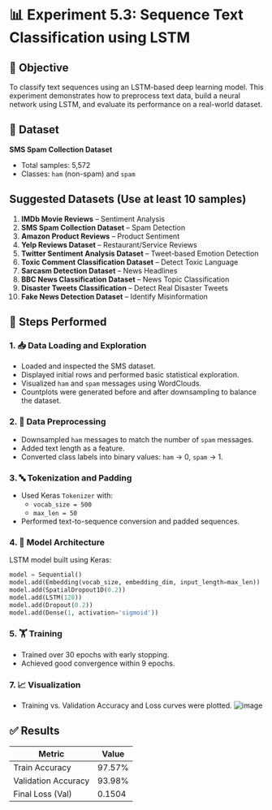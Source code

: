 
# 📊 Experiment 5.3: Sequence Text Classification using LSTM

## 🎯 Objective
To classify text sequences using an LSTM-based deep learning model. This experiment demonstrates how to preprocess text data, build a neural network using LSTM, and evaluate its performance on a real-world dataset.

## 📁 Dataset
**SMS Spam Collection Dataset**  
- Total samples: 5,572  
- Classes: `ham` (non-spam) and `spam`

## Suggested Datasets (Use at least 10 samples)

1. **IMDb Movie Reviews** – Sentiment Analysis  
2. **SMS Spam Collection Dataset** – Spam Detection  
3. **Amazon Product Reviews** – Product Sentiment  
4. **Yelp Reviews Dataset** – Restaurant/Service Reviews  
5. **Twitter Sentiment Analysis Dataset** – Tweet-based Emotion Detection  
6. **Toxic Comment Classification Dataset** – Detect Toxic Language  
7. **Sarcasm Detection Dataset** – News Headlines  
8. **BBC News Classification Dataset** – News Topic Classification  
9. **Disaster Tweets Classification** – Detect Real Disaster Tweets  
10. **Fake News Detection Dataset** – Identify Misinformation

## 🧪 Steps Performed

### 1. 📥 Data Loading and Exploration
- Loaded and inspected the SMS dataset.
- Displayed initial rows and performed basic statistical exploration.
- Visualized `ham` and `spam` messages using WordClouds.
- Countplots were generated before and after downsampling to balance the dataset.

### 2. 🧹 Data Preprocessing
- Downsampled `ham` messages to match the number of `spam` messages.
- Added text length as a feature.
- Converted class labels into binary values: `ham` → 0, `spam` → 1.

### 3. 🔤 Tokenization and Padding
- Used Keras `Tokenizer` with:
  - `vocab_size = 500`
  - `max_len = 50`
- Performed text-to-sequence conversion and padded sequences.

### 4. 🧠 Model Architecture
LSTM model built using Keras:
```python
model = Sequential()
model.add(Embedding(vocab_size, embedding_dim, input_length=max_len))
model.add(SpatialDropout1D(0.2))
model.add(LSTM(128))
model.add(Dropout(0.2))
model.add(Dense(1, activation='sigmoid'))
```

### 5. 🏋️ Training
- Trained over 30 epochs with early stopping.
- Achieved good convergence within 9 epochs.

### 7. 📈 Visualization
- Training vs. Validation Accuracy and Loss curves were plotted.
  ![image](https://github.com/user-attachments/assets/2df57477-699e-4a63-ad89-74b99b47fd1c)


## ✅ Results

| Metric               | Value     |
|----------------------|-----------|
| Train Accuracy       | 97.57%    |
| Validation Accuracy  | 93.98%    |
| Final Loss (Val)     | 0.1504    |
